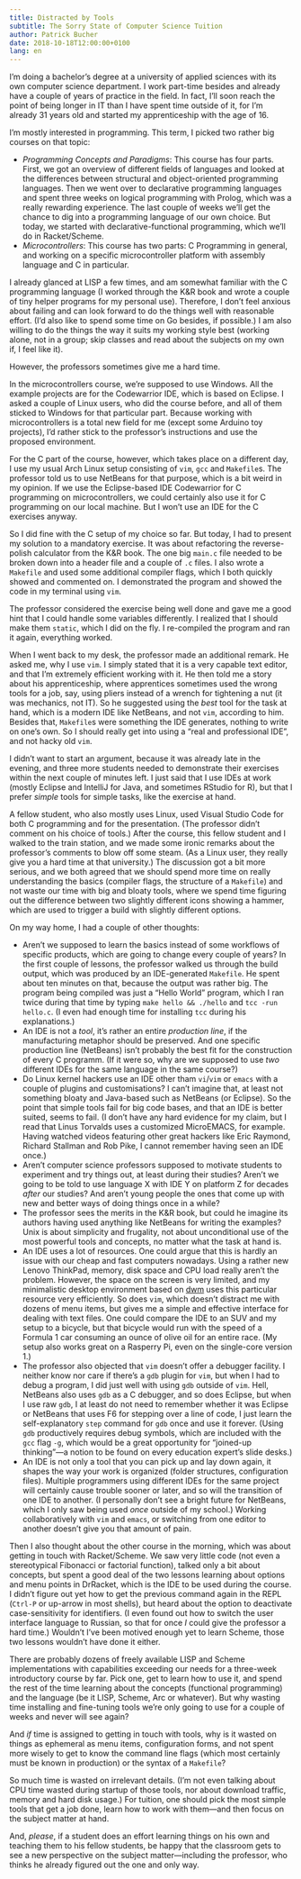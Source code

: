 ```yaml
---
title: Distracted by Tools
subtitle: The Sorry State of Computer Science Tuition
author: Patrick Bucher
date: 2018-10-18T12:00:00+0100
lang: en
---
```


I’m doing a bachelor’s degree at a university of applied sciences with its own
computer science department. I work part-time besides and already have a couple
of years of practice in the field. In fact, I’ll soon reach the point of being
longer in IT than I have spent time outside of it, for I’m already 31 years old
and started my apprenticeship with the age of 16.

I’m mostly interested in programming. This term, I picked two rather big
courses on that topic:

- _Programming Concepts and Paradigms_: This course has four parts. First, we
  got an overview of different fields of languages and looked at the
  differences between structural and object-oriented programming languages.
  Then we went over to declarative programming languages and spent three weeks
  on logical programming with Prolog, which was a really rewarding experience.
  The last couple of weeks we’ll get the chance to dig into a programming
  language of our own choice.  But today, we started with
  declarative-functional programming, which we’ll do in Racket/Scheme.
- _Microcontrollers_: This course has two parts: C Programming in general, and
  working on a specific microcontroller platform with assembly language and C
  in particular.

I already glanced at LISP a few times, and am somewhat familiar with the C
programming language (I worked through the K&R book and wrote a couple of tiny
helper programs for my personal use). Therefore, I don’t feel anxious about
failing and can look forward to do the things well with reasonable effort. (I’d
also like to spend some time on Go besides, if possible.) I am also willing to
do the things the way it suits my working style best (working alone, not in a
group; skip classes and read about the subjects on my own if, I feel like it).

However, the professors sometimes give me a hard time.

In the microcontrollers course, we’re supposed to use Windows. All the example
projects are for the Codewarrior IDE, which is based on Eclipse. I asked a
couple of Linux users, who did the course before, and all of them sticked to
Windows for that particular part. Because working with microcontrollers is a
total new field for me (except some Arduino toy projects), I’d rather stick to
the professor’s instructions and use the proposed environment. 

For the C part of the course, however, which takes place on a different day, I
use my usual Arch Linux setup consisting of `vim`, `gcc` and `Makefile`s. The
professor told us to use NetBeans for that purpose, which is a bit weird in my
opinion.  If we use the Eclipse-based IDE Codewarrior for C programming on
microcontrollers, we could certainly also use it for C programming on our local
machine. But I won’t use an IDE for the C exercises anyway.

So I did fine with the C setup of my choice so far. But today, I had to present
my solution to a mandatory exercise. It was about refactoring the
reverse-polish calculator from the K&R book. The one big `main.c` file needed
to be broken down into a header file and a couple of `.c` files. I also wrote a
`Makefile` and used some additional compiler flags, which I both quickly showed
and commented on. I demonstrated the program and showed the code in my terminal
using `vim`.

The professor considered the exercise being well done and gave me a good hint
that I could handle some variables differently. I realized that I should make
them `static`, which I did on the fly. I re-compiled the program and ran it
again, everything worked.

When I went back to my desk, the professor made an additional remark. He asked
me, why I use `vim`. I simply stated that it is a very capable text editor, and
that I’m extremely efficient working with it. He then told me a story about his
apprenticeship, where apprentices sometimes used the wrong tools for a job,
say, using pliers instead of a wrench for tightening a nut (it was mechanics,
not IT). So he suggested using the _best_ tool for the task at hand, which is a
modern IDE like NetBeans, and not `vim`, according to him. Besides that,
`Makefile`s were something the IDE generates, nothing to write on one’s own. So
I should really get into using a “real and professional IDE”, and not hacky old
`vim`.

I didn’t want to start an argument, because it was already late in the evening,
and three more students needed to demonstrate their exercises within the next
couple of minutes left. I just said that I use IDEs at work (mostly Eclipse and
IntelliJ for Java, and sometimes RStudio for R), but that I prefer _simple_
tools for simple tasks, like the exercise at  hand.

A fellow student, who also mostly uses Linux, used Visual Studio Code for both
C programming and for the presentation. (The professor didn’t comment on his
choice of tools.) After the course, this fellow student and I walked to the
train station, and we made some ironic remarks about the professor’s comments
to blow off some steam. (As a Linux user, they really give you a hard time at
that university.) The discussion got a bit more serious, and we both agreed
that we should spend more time on really understanding the basics (compiler
flags, the structure of a `Makefile`) and not waste our time with big and
bloaty tools, where we spend time figuring out the difference between two
slightly different icons showing a hammer, which are used to trigger a build
with slightly different options.

On my way home, I had a couple of other thoughts:

- Aren’t we supposed to learn the basics instead of some workflows of specific
  products, which are going to change every couple of years? In the first
  couple of lessons, the professor walked us through the build output, which
  was produced by an IDE-generated `Makefile`. He spent about ten minutes on
  that, because the output was rather big. The program being compiled was just
  a “Hello World” program, which I ran twice during that time by typing `make
  hello && ./hello` and `tcc -run hello.c`. (I even had enough time for
  installing `tcc` during his explanations.)
- An IDE is not a _tool_, it’s rather an entire _production line_, if the
  manufacturing metaphor should be preserved. And one specific production line
  (NetBeans) isn’t probably the best fit for the construction of every C
  programm. (If it were so, why are we supposed to use _two_ different IDEs for
  the same language in the same course?)
- Do Linux kernel hackers use an IDE other tham `vi`/`vim` or `emacs` with a
  couple of plugins and customisations?  I can’t imagine that, at least not
  something bloaty and Java-based such as NetBeans (or Eclipse). So the point
  that simple tools fail for big code bases, and that an IDE is better suited,
  seems to fail. (I don’t have any hard evidence for my claim, but I read that
  Linus Torvalds uses a customized MicroEMACS, for example. Having watched
  videos featuring other great hackers like Eric Raymond, Richard Stallman and
  Rob Pike, I cannot remember having seen an IDE once.)
- Aren’t computer science professors supposed to motivate students to
  experiment and try things out, at least during their studies? Aren’t we going
  to be told to use language X with IDE Y on platform Z for decades _after_ our
  studies? And aren’t young people the ones that come up with new and better
  ways of doing things once in a while?
- The professor sees the merits in the K&R book, but could he imagine its
  authors having used anything like NetBeans for writing the examples? Unix is
  about simplicity and frugality, not about unconditional use of the most
  powerful tools and concepts, no matter what the task at hand is.
- An IDE uses a lot of resources. One could argue that this is hardly an issue
  with our cheap and fast computers nowadays. Using a rather new Lenovo
  ThinkPad, memory, disk space and CPU load really aren’t the problem. However,
  the space on the screen is very limited, and my minimalistic desktop
  environment based on [dwm](http://dwm.suckless.org/) uses this particular
  resource very efficiently. So does `vim`, which doesn’t distract me with
  dozens of menu items, but gives me a simple and effective interface for
  dealing with text files. One could compare the IDE to an SUV and my setup to
  a bicycle, but that bicycle would run with the speed of a Formula 1 car
  consuming an ounce of olive oil for an entire race. (My setup also works
  great on a Rasperry Pi, even on the single-core version 1.)
- The professor also objected that `vim` doesn’t offer a debugger facility. I
  neither know nor care if there’s a `gdb` plugin for `vim`, but when I had to
  debug a program, I did just well with using `gdb` outside of `vim`. Hell,
  NetBeans also uses `gdb` as a C debugger, and so does Eclipse, but when I use
  raw `gdb`, I at least do not need to remember whether it was Eclipse or
  NetBeans that uses F6 for stepping over a line of code, I just learn the
  self-explanatory `step` command for `gdb` once and use it forever. (Using
  `gdb` productively requires debug symbols, which are included with the `gcc`
  flag `-g`, which would be a great opportunity for “joined-up thinking”—a
  notion to be found on every education expert’s slide desks.)
- An IDE is not only a tool that you can pick up and lay down again, it shapes
  the way your work is organized (folder structures, configuration files).
  Multiple programmers using different IDEs for the same project will certainly
  cause trouble sooner or later, and so will the transition of one IDE to
  another. (I personally don’t see a bright future for NetBeans, which I only
  saw being used _once_ outside of my school.) Working collaboratively with
  `vim` and `emacs`, or switching from one editor to another doesn’t give you
  that amount of pain.

Then I also thought about the other course in the morning, which was about
getting in touch with Racket/Scheme. We saw very little code (not even a
stereotypical Fibonacci or factorial function), talked only a bit about
concepts, but spent a good deal of the two lessons learning about options and
menu points in DrRacket, which is the IDE to be used during the course. I
didn’t figure out yet how to get the previous command again in the REPL
(`Ctrl-P` or up-arrow in most shells), but heard about the option to deactivate
case-sensitivity for identifiers. (I even found out how to switch the user
interface language to Russian, so that for once _I_ could give the professor a
hard time.) Wouldn’t I’ve been motived enough yet to learn Scheme, those two
lessons wouldn’t have done it either.

There are probably dozens of freely available LISP and Scheme implementations
with capabilities exceeding our needs for a three-week introductory course by
far. Pick one, get to learn how to use it, and spend the rest of the time
learning about the concepts (functional programming) and the language (be it
LISP, Scheme, Arc or whatever). But why wasting time installing and fine-tuning
tools we’re only going to use for a couple of weeks and never will see again?

And _if_ time is assigned to getting in touch with tools, why is it wasted on
things as ephemeral as menu items, configuration forms, and not spent more
wisely to get to know the command line flags (which most certainly must be
known in production) or the syntax of a `Makefile`?

So much time is wasted on irrelevant details. (I’m not even talking about CPU
time wasted during startup of those tools, nor about download traffic, memory
and hard disk usage.) For tuition, one should pick the most simple tools that
get a job done, learn how to work with them—and then focus on the subject
matter at hand.

And, _please_, if a student does an effort learning things on his own and
teaching them to his fellow students, be happy that the classroom gets to see a
new perspective on the subject matter—including the professor, who thinks he
already figured out the one and only way.
